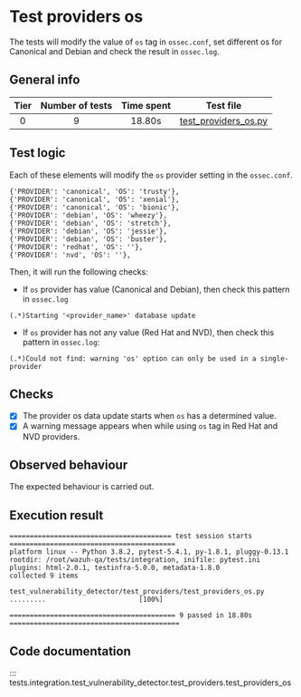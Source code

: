 # Test providers os

The tests will modify the value of `os` tag in `ossec.conf`, set different os for Canonical and Debian and check the
result in `ossec.log`.

## General info

|Tier | Number of tests | Time spent| Test file |
|:--:|:--:|:--:|:--:|
| 0 | 9 | 18.80s | [test_providers_os.py](../../test_providers/test_providers_os.py)|

## Test logic

Each of these elements will modify the `os` provider setting in the `ossec.conf`.

```
{'PROVIDER': 'canonical', 'OS': 'trusty'},
{'PROVIDER': 'canonical', 'OS': 'xenial'},
{'PROVIDER': 'canonical', 'OS': 'bionic'},
{'PROVIDER': 'debian', 'OS': 'wheezy'},
{'PROVIDER': 'debian', 'OS': 'stretch'},
{'PROVIDER': 'debian', 'OS': 'jessie'},
{'PROVIDER': 'debian', 'OS': 'buster'},
{'PROVIDER': 'redhat', 'OS': ''},
{'PROVIDER': 'nvd', 'OS': ''},
```

Then, it will run the following checks:

- If `os` provider has value (Canonical and Debian), then check this pattern in `ossec.log`

```
(.*)Starting '<provider_name>' database update
```

- If `os` provider has not any value (Red Hat and NVD), then check this pattern in `ossec.log`:

```
(.*)Could not find: warning 'os' option can only be used in a single-provider
```

## Checks

- [x] The provider os data update starts when `os` has a determined value.
- [x] A warning message appears when while using `os` tag in Red Hat and NVD providers.

## Observed behaviour

The expected behaviour is carried out.

## Execution result

```
======================================== test session starts =========================================
platform linux -- Python 3.8.2, pytest-5.4.1, py-1.8.1, pluggy-0.13.1
rootdir: /root/wazuh-qa/tests/integration, inifile: pytest.ini
plugins: html-2.0.1, testinfra-5.0.0, metadata-1.8.0
collected 9 items

test_vulnerability_detector/test_providers/test_providers_os.py .........                       [100%]

========================================= 9 passed in 18.80s ==========================================
```

## Code documentation

::: tests.integration.test_vulnerability_detector.test_providers.test_providers_os
